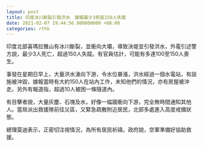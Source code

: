 ```yaml
---
layout: post
title: 印度冰川斷裂引發洪水　據報最少3死逾150人失蹤
date: 2021-02-07 19:44:56.000000000 +08:00
categories: rthk
---
```


印度北部喜瑪拉雅山有冰川斷裂，並衝向大壩，導致決堤並引發洪水，外電引述警方說，最少3人死亡，超過150人失蹤。有官員估計，可能有多達100至150人喪生。

事發在星期日早上，大量洪水湧向下游，令水位暴漲，洪水經過一個水電站，有設施被沖毀，據報當時有大約150人在站內工作，未知他們的情況，亦有房屋被沖走。另外有報道指，超過10人被困一條隧道內。

有目擊者說，大量灰塵、石塊及水，好像一幅牆衝向下游，完全無時間通知其他人。當局派出救援隊前往災區，又緊急疏散附近居民，北部多處進入高度戒備狀態。

總理莫迪表示，正密切注視情況，為所有居民祈禱。政府說，空軍準備好協助救援。

